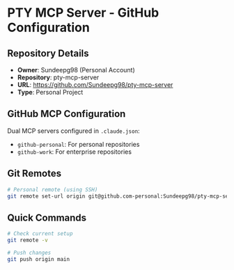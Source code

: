 # PTY MCP Server - GitHub Configuration

## Repository Details
- **Owner**: Sundeepg98 (Personal Account)
- **Repository**: pty-mcp-server
- **URL**: https://github.com/Sundeepg98/pty-mcp-server
- **Type**: Personal Project

## GitHub MCP Configuration
Dual MCP servers configured in `.claude.json`:
- `github-personal`: For personal repositories
- `github-work`: For enterprise repositories

## Git Remotes
```bash
# Personal remote (using SSH)
git remote set-url origin git@github.com-personal:Sundeepg98/pty-mcp-server.git
```

## Quick Commands
```bash
# Check current setup
git remote -v

# Push changes
git push origin main
```